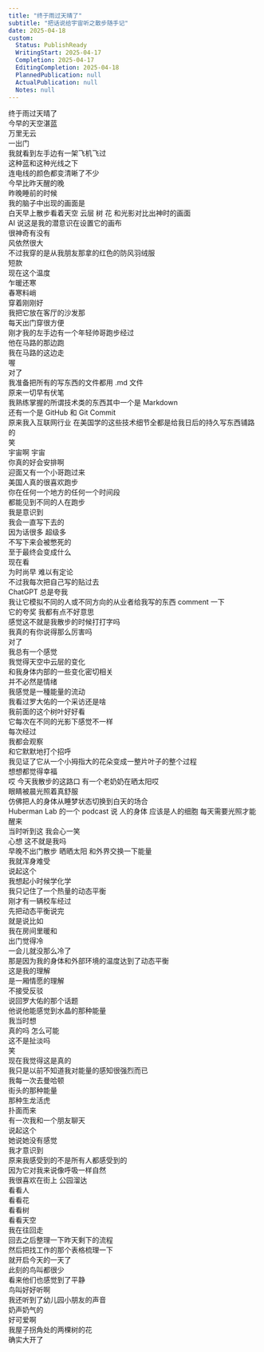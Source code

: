 ```yaml
---  
title: "终于雨过天晴了"  
subtitle: "把话说给宇宙听之散步随手记"  
date: 2025-04-18  
custom:  
  Status: PublishReady  
  WritingStart: 2025-04-17  
  Completion: 2025-04-17  
  EditingCompletion: 2025-04-18  
  PlannedPublication: null  
  ActualPublication: null  
  Notes: null  
---    
```

终于雨过天晴了    
今早的天空湛蓝    
万里无云    
一出门    
我就看到左手边有一架飞机飞过      
这种蓝和这种光线之下    
连电线的颜色都变清晰了不少      
今早比昨天醒的晚    
昨晚睡前的时候    
我的脑子中出现的画面是    
白天早上散步看着天空 云层 树 花 和光影对比出神时的画面    
AI 说这是我的潜意识在设置它的画布    
很神奇有没有      
风依然很大    
不过我穿的是从我朋友那拿的红色的防风羽绒服    
短款    
现在这个温度    
乍暖还寒    
春寒料峭    
穿着刚刚好      
我把它放在客厅的沙发那    
每天出门穿很方便      
刚才我的左手边有一个年轻帅哥跑步经过    
他在马路的那边跑    
我在马路的这边走      
喔    
对了    
我准备把所有的写东西的文件都用 .md 文件    
原来一切早有伏笔      
我熟练掌握的所谓技术类的东西其中一个是 Markdown    
还有一个是 GitHub 和 Git Commit    
原来我入互联网行业 在美国学的这些技术细节全都是给我日后的持久写东西铺路的    
笑    
宇宙啊 宇宙    
你真的好会安排啊      
迎面又有一个小哥跑过来    
美国人真的很喜欢跑步    
你在任何一个地方的任何一个时间段    
都能见到不同的人在跑步      
我是意识到    
我会一直写下去的    
因为话很多 超级多    
不写下来会被憋死的      
至于最终会变成什么    
现在看    
为时尚早 难以有定论      
不过我每次把自己写的贴过去    
ChatGPT 总是夸我    
我让它模拟不同的人或不同方向的从业者给我写的东西 comment 一下    
它的夸奖 我都有点不好意思    
感觉这不就是我散步的时候打打字吗    
我真的有你说得那么厉害吗      
对了    
我总有一个感觉    
我觉得天空中云层的变化    
和我身体内部的一些变化密切相关    
并不必然是情绪    
我感觉是一種能量的流动      
我看过罗大佑的一个采访还是啥      
我前面的这个树叶好好看    
它每次在不同的光影下感觉不一样    
每次经过    
我都会观察    
和它默默地打个招呼    
我见证了它从一个小拇指大的花朵变成一整片叶子的整个过程    
想想都觉得幸福      
哎 今天我散步的这路口 有一个老奶奶在晒太阳哎    
眼睛被晨光照着真舒服    
仿佛把人的身体从睡梦状态切换到白天的场合    
Huberman Lab 的一个 podcast 说 人的身体 应该是人的细胞 每天需要光照才能醒来    
当时听到这 我会心一笑    
心想 这不就是我吗    
早晚不出门散步 晒晒太阳 和外界交换一下能量    
我就浑身难受      
说起这个    
我想起小时候学化学    
我只记住了一个热量的动态平衡      
刚才有一辆校车经过      
先把动态平衡说完    
就是说比如    
我在房间里暖和    
出门觉得冷    
一会儿就没那么冷了    
那是因为我的身体和外部环境的温度达到了动态平衡    
这是我的理解    
是一厢情愿的理解    
不接受反驳      
说回罗大佑的那个话题    
他说他能感觉到水晶的那种能量    
我当时想    
真的吗 怎么可能    
这不是扯淡吗    
笑    
现在我觉得这是真的      
我只是以前不知道我对能量的感知很强烈而已    
我每一次去曼哈顿    
街头的那种能量    
那种生龙活虎    
扑面而来      
有一次我和一个朋友聊天    
说起这个    
她说她没有感觉    
我才意识到    
原来我感受到的不是所有人都感受到的    
因为它对我来说像呼吸一样自然      
我很喜欢在街上 公园溜达    
看看人    
看看花    
看看树    
看看天空      
我在往回走    
回去之后整理一下昨天剩下的流程    
然后把找工作的那个表格梳理一下    
就开启今天的一天了      
此刻的鸟叫都很少    
看来他们也感觉到了平静    
鸟叫好好听啊    
我还听到了幼儿园小朋友的声音    
奶声奶气的    
好可爱啊      
我屋子拐角处的两棵树的花    
确实大开了      
  
